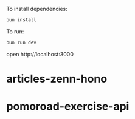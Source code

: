 To install dependencies:
```sh
bun install
```

To run:
```sh
bun run dev
```

open http://localhost:3000
# articles-zenn-hono
# pomoroad-exercise-api
